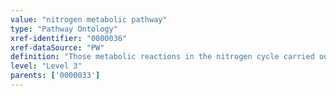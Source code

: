 ```yaml
---
value: "nitrogen metabolic pathway"
type: "Pathway Ontology"
xref-identifier: "0000036"
xref-dataSource: "PW"
definition: "Those metabolic reactions in the nitrogen cycle carried out by various microorganisms."
level: "Level 3"
parents: ['0000033']
---
```

